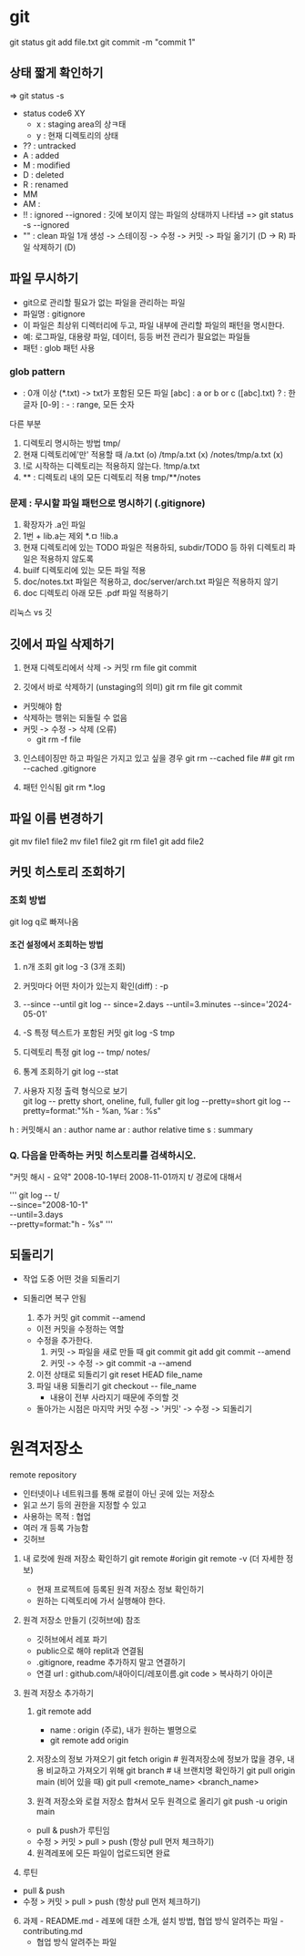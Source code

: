 # git
git status
git add file.txt
git commit -m "commit 1"

## 상태 짧게 확인하기
=> git status -s
- status code6
  XY
  - x : staging area의 상ㅋ태
  - y : 현재 디렉토리의 상태
- ?? : untracked
- A : added
- M : modified
- D : deleted
- R : renamed
- MM
- AM :
- !! : ignored
  --ignored : 깃에 보이지 않는 파일의 상태까지 나타냄
  => git status -s --ignored
- "" : clean
파일 1개 생성 -> 스테이징 -> 수정 -> 커밋 ->
파일 옮기기 (D -> R)
파일 삭제하기 (D)

## 파일 무시하기
- git으로 관리할 필요가 없는 파일을 관리하는 파일
- 파일명 : gitignore
- 이 파일은 최상위 디렉터리에 두고, 파일 내부에 관리할 파일의 패턴을 명시한다.
- 예: 로그파일, 대용량 파일, 데이터, 등등 버전 관리가 필요없는 파일들
- 패턴 : glob 패턴 사용

 ### glob pattern
 * : 0개 이상 (*.txt) -> txt가 포함된 모든 파일
 [abc] : a or b or c ([abc].txt)
 ? : 한 글자
 [0-9] : - : range, 모든 숫자

다른 부분
 1. 디렉토리 명시하는 방법
   tmp/
 2. 현재 디렉토리에'만' 적용할 때
    /a.txt (o)
    /tmp/a.txt (x)
    /notes/tmp/a.txt (x)
 3. !로 시작하는 디렉토리는 적용하지 않는다.
    !tmp/a.txt
 4. ** : 디렉토리 내의 모든 디렉토리 적용
    tmp/**/notes

 ### 문제 : 무시할 파일 패턴으로 명시하기 (.gitignore) 
 1. 확장자가 .a인 파일
 2. 1번 + lib.a는 제외
    *.ㅁ
    !lib.a
 4. 현재 디렉토리에 있는 TODO 파일은 적용하되, subdir/TODO 등 하위 디렉토리 파일은 적용하지 않도록
 5. builf 디렉토리에 있는 모든 파일 적용
 6. doc/notes.txt 파일은 적용하고, doc/server/arch.txt 파일은 적용하지 않기
 7. doc 디렉토리 아래 모든 .pdf 파일 적용하기

리눅스 vs 깃

## 깃에서 파일 삭제하기
1. 현재 디렉토리에서 삭제 -> 커밋
   rm file
   git commit
   
2. 깃에서 바로 삭제하기 (unstaging의 의미)
   git rm file
   git commit
   
- 커밋해야 함
- 삭제하는 행위는 되돌릴 수 없음
- 커밋 -> 수정 -> 삭제 (오류)
  - git rm -f file

3. 인스테이징만 하고 파일은 가지고 있고 싶을 경우
   git rm --cached file ##
   git rm --cached .gitignore

4. 패턴 인식됨
   git rm *.log

## 파일 이름 변경하기
 git mv file1 file2
 mv file1 file2
 git rm file1
 git add file2

## 커밋 히스토리 조회하기

### 조회 방법
git log
q로 빠져나옴

#### 조건 설정에서 조회하는 방법
1. n개 조회
   git log -3 (3개 조회)
2. 커밋마다 어떤 차이가 있는지 확인(diff) : -p
3. --since --until
   git log -- since=2.days --until=3.minutes
   --since='2024-05-01'
5. -S
   특정 텍스트가 포함된 커밋
   git log -S tmp
   
7. 디렉토리 특정
   git log -- tmp/ notes/
   
9. 통계 조회하기
   git log --stat
   
11. 사용자 지정 출력 형식으로 보기   
   git log -- pretty
   short, oneline, full, fuller
   git log --pretty=short
   git log --pretty=format:"%h - %an, %ar : %s"

 h : 커밋해시
 an : author name
 ar :  author relative time
 s : summary

 ### Q. 다음을 만족하는 커밋 히스토리를 검색하시오.
 "커밋 해시 - 요약"
 2008-10-1부터 2008-11-01까지
 t/ 경로에 대해서

 '''
 git log -- t/ \
         --since="2008-10-1" \
         --until=3.days \
         --pretty=format:"h - %s"
 '''
 ## 되돌리기
 - 작업 도중 어떤 것을 되돌리기
 - 되돌리면 복구 안됨

   1) 추가 커밋
   git commit --amend
   - 이전 커밋을 수정하는 역할
   - 수정을 추가한다.
     1. 커밋 -> 파일을 새로 만들 때
        git commit
        git add
        git commit --amend
     2. 커밋 -> 수정 -> git commit -a --amend

    2) 이전 상태로 되돌리기
       git reset HEAD file_name
    3) 파일 내용 되돌리기
       git checkout -- file_name
       - 내용이 전부 사라지기 때문에 주의할 것
    - 돌아가는 시점은 마지막 커밋
    수정 -> '커밋' -> 수정 -> 되돌리기

  # 원격저장소
  remote repository
  - 인터넷이나 네트워크를 통해 로컬이 아닌 곳에 있는 저장소
  - 읽고 쓰기 등의 권한을 지정할 수 있고
  - 사용하는 목적 : 협업
  - 여러 개 등록 가능함
  - 깃허브

  1. 내 로컷에 원래 저장소 확인하기
     git remote #origin
     git remote -v (더 자세한 정보)
     - 현재 프로젝트에 등록된 원격 저장소 정보 확인하기
     - 원하는 디렉토리에 가서 실행해야 한다.
    
  2. 원격 저장소 만들기 (깃허브에)
     참조
     - 깃허브에서 레포 파기
     - public으로 해야 replit과 연결됨
     - .gitignore, readme 추가하지 말고 연결하기
     - 연결 url : github.com/내아이디/레포이름.git
       code > 복사하기 아이콘
  3. 원격 저장소 추가하기
     1) git remote add<name><url>
        - name : origin (주로), 내가 원하는 별명으로
        - git remote add origin
     2) 저장소의 정보 가져오기
     git fetch origin # 원격저장소에 정보가 많을 경우, 내용 비교하고 가져오기 위해
    git branch # 내 브랜치명 확인하기
     git pull origin main (비어 있을 때)
     git pull <remote_name> <branch_name>

     3) 원격 저장소와 로컬 저장소 합쳐서 모두 원격으로 올리기
        git push -u origin main

     - pull & push가 루틴임
     - 수정 > 커밋 > pull > push (항상 pull 먼저 체크하기)
     4) 원격레포에 모든 파일이 업로드되면 완료
5. 루틴
  - pull & push
  - 수정 > 커밋 > pull > push (항상 pull 먼저 체크하기)
6. 과제
        - README.md
        - 레포에 대한 소개, 설치 방법, 협업 방식 알려주는 파일
        - contributing.md
    - 협업 방식 알려주는 파일

   


